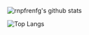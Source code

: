 ![rnpfrenfg's github stats](https://github-readme-stats.vercel.app/api?username=rnpfrenfg&count_private=true&show_icons=true)

![Top Langs](https://github-readme-stats.vercel.app/api/top-langs/?username=rnpfrenfg&layout=compact)
